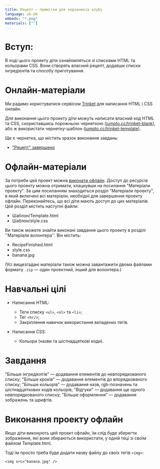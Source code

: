 ```yaml
---
title: Рецепт — примітки для керівників клубу
language: uk-UA
embeds: "*.png"
materials: [""]
...
```


# Вступ:

В ході цього проекту діти ознайомляться зі списками HTML та кольорами CSS. Вони створять власний рецепт, додавши списки інгредієнтів та способу приготування.

# Онлайн-матеріали

Ми радимо користуватися сервісом [Trinket](https://trinket.io/) для написання HTML і CSS онлайн.

Для виконання цього проекту діти можуть написати власний код HTML та CSS, скориставшись порожньою чернеткою ([jumpto.cc/trinket-blank](http:/jumpto.cc/trinket-blank)), або ж використати чернетку-шаблон ([jumpto.cc/trinket-template](http://jumpto.cc/trinket-template)).

Ще є чернетка, що містить зразок виконання завдань:

+ ["Рецепт" завершено](https://trinket.io/html/c0fd9b40cd)

# Офлайн-матеріали

За потреби цей проект можна [виконати офлайн](https://www.codeclubprojects.org/en-GB/resources/webdev-working-offline/). Доступ до ресурсів цього проекту можна отримати, клацнувши на посилання "Матеріали проекту". За цим посиланням знаходиться розділ "Матеріали проекту", в який включені всі матеріали, необхідні для завершення проекту офлайн. Переконайтесь, що всі діти мають доступ до цих матеріалів. Цей розділ містить наступні файли:

+ Шаблон/Template.html
+ Шаблон/style.css

Ви також можете знайти виконані завдання цього проекту в розділі ''Матеріали волонтера''. Він містить:

+ RecipeFinished.html
+ style.css
+ banana.jpg

(Усі вищезгадані матеріали також можна завантажити двома файлами формату `.zip` — один проектний, інший для волонтера.)

# Навчальні цілі

+ Написання HTML:
    
    + Теги списку `<ul>`, `<ol>` та `<li>`;
    + Тег `<hr/>`;
    + Закріплення навичок використання вкладених тегів.

+ Написання CSS:
    
    + Кольори (назви та шістнадцяткові коди).

# Завдання

"Більше інгредієнтів" — додавання елементів до невпорядкованого списку; "Більше кроків" — додавання елементів до впорядкованого списку; "Більше кольорів" — додавання назв, rgb-позначень та шістнадцяткових кодів кольорів; "Відгуки" — додавання ще одного невпорядкованого списку; "Більше оформлення" — додавання зображень та шрифтів.

# Виконання проекту офлайн

Якщо діти виконують цей проект офлайн, їм слід буде зберегти зображення, які вони збираються використати, у одній теці зі своїм файлом Template.html.

Тоді їм просто треба буде додати назву файлу до своїх тегів `<img>`:

    <img src="banana.jpg" />